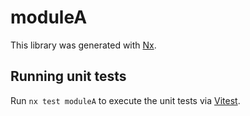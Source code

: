 # moduleA

This library was generated with [Nx](https://nx.dev).

## Running unit tests

Run `nx test moduleA` to execute the unit tests via [Vitest](https://vitest.dev/).
